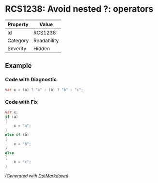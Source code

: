 # RCS1238: Avoid nested ?: operators

| Property | Value       |
| -------- | ----------- |
| Id       | RCS1238     |
| Category | Readability |
| Severity | Hidden      |

## Example

### Code with Diagnostic

```csharp
var x = (a) ? "a" : (b) ? "b" : "c";
```

### Code with Fix

```csharp
var x;
if (a)
{
    x = "a";
}
else if (b)
{
    x = "b";
}
else
{
    x = "c";
}
```


*\(Generated with [DotMarkdown](http://github.com/JosefPihrt/DotMarkdown)\)*